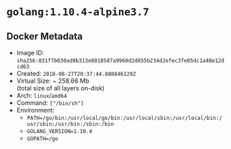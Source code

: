 # `golang:1.10.4-alpine3.7`

## Docker Metadata

- Image ID: `sha256:831f7b030ad8b313e8018587a9960d2d855b234d2efec3fe05dc1a48e12dcd63`
- Created: `2018-08-27T20:37:44.888846129Z`
- Virtual Size: ~ 258.66 Mb  
  (total size of all layers on-disk)
- Arch: `linux`/`amd64`
- Command: `["/bin/sh"]`
- Environment:
  - `PATH=/go/bin:/usr/local/go/bin:/usr/local/sbin:/usr/local/bin:/usr/sbin:/usr/bin:/sbin:/bin`
  - `GOLANG_VERSION=1.10.4`
  - `GOPATH=/go`
